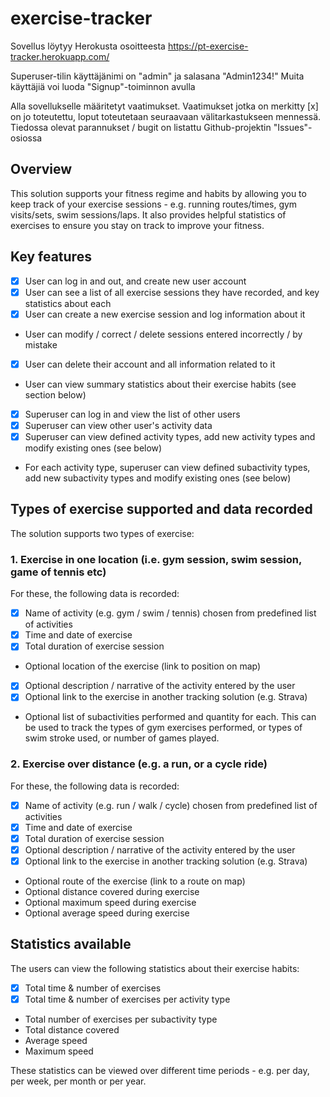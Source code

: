 # exercise-tracker

Sovellus löytyy Herokusta osoitteesta https://pt-exercise-tracker.herokuapp.com/

Superuser-tilin käyttäjänimi on "admin" ja salasana "Admin1234!"
Muita käyttäjiä voi luoda "Signup"-toiminnon avulla

Alla sovellukselle määritetyt vaatimukset. Vaatimukset jotka on merkitty [x] on jo toteutettu, loput toteutetaan seuraavaan välitarkastukseen mennessä. 
Tiedossa olevat parannukset / bugit on listattu Github-projektin "Issues"-osiossa

## Overview

This solution supports your fitness regime and habits by allowing you to keep track of your exercise sessions - e.g. running routes/times, gym visits/sets, swim sessions/laps. It also provides helpful statistics of exercises to ensure you stay on track to improve your fitness. 

## Key features

- [x] User can log in and out, and create new user account
- [x] User can see a list of all exercise sessions they have recorded, and key statistics about each
- [x] User can create a new exercise session and log information about it
- User can modify / correct / delete sessions entered incorrectly / by mistake
- [x] User can delete their account and all information related to it
- User can view summary statistics about their exercise habits (see section below)
- [x] Superuser can log in and view the list of other users
- [x] Superuser can view other user's activity data
- [x] Superuser can view defined activity types, add new activity types and modify existing ones (see below)
- For each activity type, superuser can view defined subactivity types, add new subactivity types and modify existing ones (see below)

## Types of exercise supported and data recorded

The solution supports two types of exercise:

### 1. Exercise in one location (i.e. gym session, swim session, game of tennis etc)

For these, the following data is recorded:

- [x] Name of activity (e.g. gym / swim / tennis) chosen from predefined list of activities
- [x] Time and date of exercise
- [x] Total duration of exercise session
- Optional location of the exercise (link to position on map)
- [x] Optional description / narrative of the activity entered by the user
- [x] Optional link to the exercise in another tracking solution (e.g. Strava)
- Optional list of subactivities performed and quantity for each. This can be used to track the types of gym exercises performed, or types of swim stroke used, or number of games played. 

### 2. Exercise over distance (e.g. a run, or a cycle ride)

For these, the following data is recorded:

- [x] Name of activity (e.g. run / walk / cycle) chosen from predefined list of activities
- [x] Time and date of exercise
- [x] Total duration of exercise session
- [x] Optional description / narrative of the activity entered by the user
- [x] Optional link to the exercise in another tracking solution (e.g. Strava)
- Optional route of the exercise (link to a route on map)
- Optional distance covered during exercise
- Optional maximum speed during exercise
- Optional average speed during exercise

## Statistics available

The users can view the following statistics about their exercise habits:

- [x] Total time & number of exercises
- [x] Total time & number of exercises per activity type
- Total number of exercises per subactivity type
- Total distance covered
- Average speed 
- Maximum speed

These statistics can be viewed over different time periods - e.g. per day, per week, per month or per year. 
